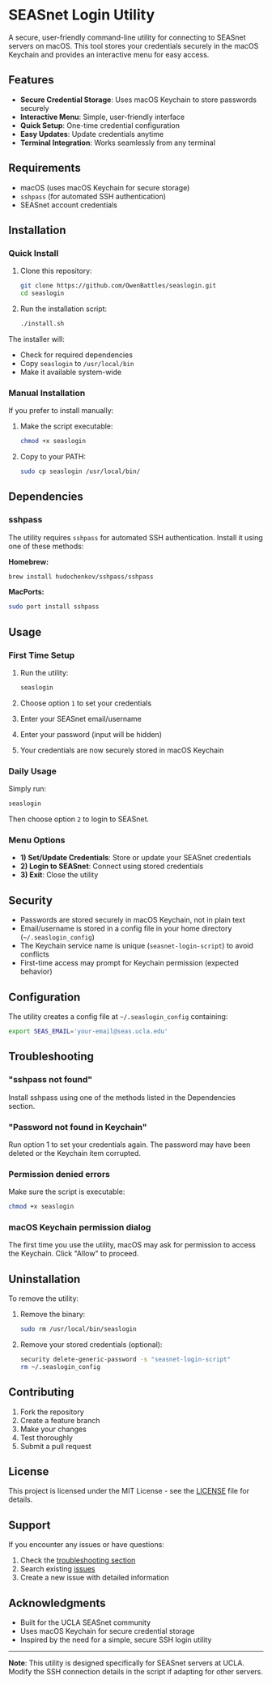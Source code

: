 # SEASnet Login Utility

A secure, user-friendly command-line utility for connecting to SEASnet servers on macOS. This tool stores your credentials securely in the macOS Keychain and provides an interactive menu for easy access.

## Features

- **Secure Credential Storage**: Uses macOS Keychain to store passwords securely
- **Interactive Menu**: Simple, user-friendly interface
- **Quick Setup**: One-time credential configuration
- **Easy Updates**: Update credentials anytime
- **Terminal Integration**: Works seamlessly from any terminal

## Requirements

- macOS (uses macOS Keychain for secure storage)
- `sshpass` (for automated SSH authentication)
- SEASnet account credentials

## Installation

### Quick Install

1. Clone this repository:
   ```bash
   git clone https://github.com/OwenBattles/seaslogin.git
   cd seaslogin
   ```

2. Run the installation script:
   ```bash
   ./install.sh
   ```

The installer will:
- Check for required dependencies
- Copy `seaslogin` to `/usr/local/bin`
- Make it available system-wide

### Manual Installation

If you prefer to install manually:

1. Make the script executable:
   ```bash
   chmod +x seaslogin
   ```

2. Copy to your PATH:
   ```bash
   sudo cp seaslogin /usr/local/bin/
   ```

## Dependencies

### sshpass

The utility requires `sshpass` for automated SSH authentication. Install it using one of these methods:

**Homebrew:**
```bash
brew install hudochenkov/sshpass/sshpass
```

**MacPorts:**
```bash
sudo port install sshpass
```

## Usage

### First Time Setup

1. Run the utility:
   ```bash
   seaslogin
   ```

2. Choose option `1` to set your credentials
3. Enter your SEASnet email/username
4. Enter your password (input will be hidden)
5. Your credentials are now securely stored in macOS Keychain

### Daily Usage

Simply run:
```bash
seaslogin
```

Then choose option `2` to login to SEASnet.

### Menu Options

- **1) Set/Update Credentials**: Store or update your SEASnet credentials
- **2) Login to SEASnet**: Connect using stored credentials
- **3) Exit**: Close the utility

## Security

- Passwords are stored securely in macOS Keychain, not in plain text
- Email/username is stored in a config file in your home directory (`~/.seaslogin_config`)
- The Keychain service name is unique (`seasnet-login-script`) to avoid conflicts
- First-time access may prompt for Keychain permission (expected behavior)

## Configuration

The utility creates a config file at `~/.seaslogin_config` containing:
```bash
export SEAS_EMAIL='your-email@seas.ucla.edu'
```

## Troubleshooting

### "sshpass not found"
Install sshpass using one of the methods listed in the Dependencies section.

### "Password not found in Keychain"
Run option 1 to set your credentials again. The password may have been deleted or the Keychain item corrupted.

### Permission denied errors
Make sure the script is executable:
```bash
chmod +x seaslogin
```

### macOS Keychain permission dialog
The first time you use the utility, macOS may ask for permission to access the Keychain. Click "Allow" to proceed.

## Uninstallation

To remove the utility:

1. Remove the binary:
   ```bash
   sudo rm /usr/local/bin/seaslogin
   ```

2. Remove your stored credentials (optional):
   ```bash
   security delete-generic-password -s "seasnet-login-script"
   rm ~/.seaslogin_config
   ```

## Contributing

1. Fork the repository
2. Create a feature branch
3. Make your changes
4. Test thoroughly
5. Submit a pull request

## License

This project is licensed under the MIT License - see the [LICENSE](LICENSE) file for details.

## Support

If you encounter any issues or have questions:

1. Check the [troubleshooting section](#troubleshooting)
2. Search existing [issues](https://github.com/OwenBattles/seaslogin/issues)
3. Create a new issue with detailed information

## Acknowledgments

- Built for the UCLA SEASnet community
- Uses macOS Keychain for secure credential storage
- Inspired by the need for a simple, secure SSH login utility

---

**Note**: This utility is designed specifically for SEASnet servers at UCLA. Modify the SSH connection details in the script if adapting for other servers.
